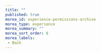 ```yaml
---
title: ""
published: true
morea_id: experience-permissions-archive
morea_type: experience
morea_summary: ""
morea_sort_order: 8
morea_labels:
 - Bash
---
```


